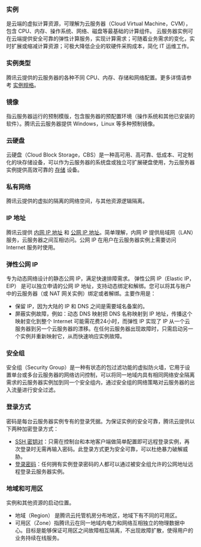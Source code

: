 
### 实例
是云端的虚拟计算资源，可理解为云服务器（Cloud Virtual Machine，CVM），包含 CPU、内存、操作系统、网络、磁盘等最基础的计算组件。
云服务器实例可在云端提供安全可靠的弹性计算服务，实现计算需求；可随着业务需求的变化，实时扩展或缩减计算资源；可极大降低企业的软硬件采购成本，简化 IT 运维工作。

### 实例类型
腾讯云提供的云服务器的各种不同 CPU、内存、存储和网络配置。更多详情请参考 [实例规格](https://cloud.tencent.com/document/product/213/11518)。

### 镜像
指云服务器运行的预制模版，包含服务器的预配置环境（操作系统和其他已安装的软件）。腾讯云云服务器提供 Windows，Linux 等多种预制镜像。

### 云硬盘
云硬盘（Cloud Block Storage，CBS）是一种高可用、高可靠、低成本、可定制化的块存储设备，可以作为云服务器的系统盘或独立可扩展硬盘使用，为云服务器实例提供高效可靠的 [存储](https://cloud.tencent.com/document/product/213/4952) 设备。

### 私有网络
腾讯云提供的虚拟的隔离的网络空间，与其他资源逻辑隔离。

### IP 地址
腾讯云提供 [内网 IP 地址](https://cloud.tencent.com/doc/product/213/5225) 和 [公网 IP 地址](https://cloud.tencent.com/document/product/213/5224)。简单理解，内网 IP 提供局域网（LAN）服务，云服务器之间互相访问。公网 IP 在用户在云服务器实例上需要访问 Internet 服务时使用。

### 弹性公网 IP
专为动态网络设计的静态公网 IP，满足快速排障需求。
弹性公网 IP（Elastic IP，EIP） 是可以独立申请的公网 IP 地址，支持动态绑定和解绑。您可以将其与账户中的云服务器（或 NAT 网关实例）绑定或者解绑。主要作用是：
- 保留 IP，因为大陆的 IP 和 DNS 之间是需要域名备案的。
- 屏蔽实例故障，例如：动态 DNS 映射把 DNS 名称映射到 IP 地址，传播这个映射变化到整个 Internet 可能需花费24小时，而弹性 IP 实现了 IP 从一个云服务器到另一个云服务器的漂移。在任何云服务器出现故障时，只需启动另一个实例并重新映射它，从而快速响应实例故障。

### 安全组
安全组（Security Group）是一种有状态的包过滤功能的虚拟防火墙，它用于设置单台或多台云服务器的网络访问控制，可以将同一地域内具有相同网络安全隔离需求的云服务器实例加到同一个安全组内，通过安全组的网络策略对云服务器的出入流量进行安全过滤。

### 登录方式
密码是每台云服务器实例专有的登录凭据。为保证实例的安全可靠，腾讯云提供以下两种加密登录方式：
- [SSH 密钥对](https://cloud.tencent.com/doc/product/213/6092)：只需在控制台和本地客户端做简单配置即可远程登录实例，再次登录时无需再输入密码。此登录方式更为安全可靠，可以杜绝暴力破解威胁。
- [登录密码](https://cloud.tencent.com/doc/product/213/6093)：任何拥有实例登录密码的人都可以通过被安全组允许的公网地址远程登录云服务器实例。

### 地域和可用区
实例和其他资源的启动位置。
- 地域（Region） 是腾讯云托管机房分布地区，地域下有不同的可用区。
- 可用区（Zone）指腾讯云在同一地域内电力和网络互相独立的物理数据中心。目标是能够保证可用区之间故障相互隔离，不出现故障扩散，使得用户的业务持续在线服务。



